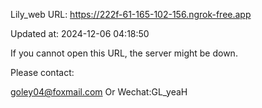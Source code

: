 Lily_web URL: https://222f-61-165-102-156.ngrok-free.app

Updated at: 2024-12-06 04:18:50

If you cannot open this URL, the server might be down.

Please contact: 

goley04@foxmail.com Or Wechat:GL_yeaH